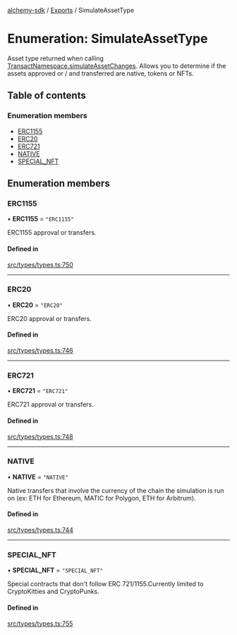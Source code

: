 [alchemy-sdk](../README.md) / [Exports](../modules.md) / SimulateAssetType

# Enumeration: SimulateAssetType

Asset type returned when calling [TransactNamespace.simulateAssetChanges](../classes/TransactNamespace.md#simulateassetchanges).
Allows you to determine if the assets approved or / and transferred are
native, tokens or NFTs.

## Table of contents

### Enumeration members

- [ERC1155](SimulateAssetType.md#erc1155)
- [ERC20](SimulateAssetType.md#erc20)
- [ERC721](SimulateAssetType.md#erc721)
- [NATIVE](SimulateAssetType.md#native)
- [SPECIAL\_NFT](SimulateAssetType.md#special_nft)

## Enumeration members

### ERC1155

• **ERC1155** = `"ERC1155"`

ERC1155 approval or transfers.

#### Defined in

[src/types/types.ts:750](https://github.com/alchemyplatform/alchemy-sdk-js/blob/5cfa150/src/types/types.ts#L750)

___

### ERC20

• **ERC20** = `"ERC20"`

ERC20 approval or transfers.

#### Defined in

[src/types/types.ts:746](https://github.com/alchemyplatform/alchemy-sdk-js/blob/5cfa150/src/types/types.ts#L746)

___

### ERC721

• **ERC721** = `"ERC721"`

ERC721 approval or transfers.

#### Defined in

[src/types/types.ts:748](https://github.com/alchemyplatform/alchemy-sdk-js/blob/5cfa150/src/types/types.ts#L748)

___

### NATIVE

• **NATIVE** = `"NATIVE"`

Native transfers that involve the currency of the chain the simulation is
run on (ex: ETH for Ethereum, MATIC for Polygon, ETH for Arbitrum).

#### Defined in

[src/types/types.ts:744](https://github.com/alchemyplatform/alchemy-sdk-js/blob/5cfa150/src/types/types.ts#L744)

___

### SPECIAL\_NFT

• **SPECIAL\_NFT** = `"SPECIAL_NFT"`

Special contracts that don't follow ERC 721/1155.Currently limited to
CryptoKitties and CryptoPunks.

#### Defined in

[src/types/types.ts:755](https://github.com/alchemyplatform/alchemy-sdk-js/blob/5cfa150/src/types/types.ts#L755)
